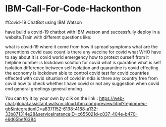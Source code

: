 # IBM-Call-For-Code-Hackonthon


#Covid-19 ChatBot using IBM Watson



 have build a covid-19 chatbot with IBM watson and successfully deploy in a website.Train with different questions like:

what is covid-19
where it come from
how it spread
symptoms
what are the preventions
covid case count
is there any vaccine for covid
what WHO have to say about it
is covid world emergency
how to protect ourself from it
helpline number
is lockdown solution for covid
what is quaratine
what is self isolation
difference between self isolation and quarantine
is covid effecting the economy
is lockdown able to control covid
test for covid
countries effected with covid
situation of covid in ndia
is there any country free from covid
how to check whether I have covid or not
any suggestion
when covid end
general greetings
general ending


You can try it by your own by clik on the link : https://web-chat.global.assistant.watson.cloud.ibm.com/preview.html?region=eu-gb&integrationID=a837f152-6198-4188-a132-33b871314e28&serviceInstanceID=c655021d-c037-404e-b470-e6d65bef6384
